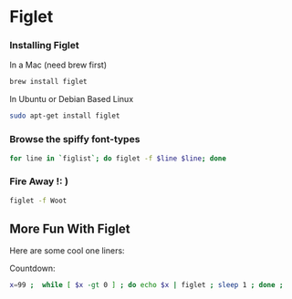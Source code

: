 Figlet
======


### Installing Figlet

In a Mac (need brew first)
```bash
brew install figlet
```

In Ubuntu or Debian Based Linux

```bash
sudo apt-get install figlet
```


### Browse the spiffy font-types
```bash
for line in `figlist`; do figlet -f $line $line; done
```


### Fire Away !: ) 

```bash
figlet -f Woot
```


More Fun With Figlet
---------------

Here are some cool one liners:

Countdown:

```bash
x=99 ;  while [ $x -gt 0 ] ; do echo $x | figlet ; sleep 1 ; done ;  

```
